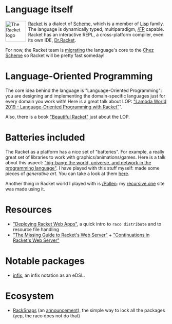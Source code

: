 # Language itself

<img src="https://racket-lang.org/img/racket-logo.svg" style="float: left; margin-right: 0.5em; width: 64px; height: 64px" alt="The Racket logo">

[Racket](https://racket-lang.org/) is a dialect of [Scheme](https://en.wikipedia.org/wiki/Scheme_(programming_language)), which is a member of [Lisp](https://en.wikipedia.org/wiki/Lisp_(programming_language)) family. The language is dynamically typed, multiparadigm, [/FP]() capable. Racket has an interactive REPL, a cross-platform compiler, even its own IDE, [Dr.Racket](https://docs.racket-lang.org/drracket/index.html).

For now, the Racket team is [migrating](https://notamonadtutorial.com/rebuilding-the-racket-compiler-with-chez-scheme-210e23a69484) the language's core to the [Chez Scheme](https://www.scheme.com/) so Racket will be pretty fast someday!

# Language-Oriented Programming

The core idea behind the language is "Language-Oriented Programming": you are designing and implementing the domain-specific languages just for every domain you work with! Here is a great talk about LOP: ["Lambda World 2019 - Language-Oriented Programming with Racket"](https://www.youtube.com/watch?v=z8Pz4bJV3Tk)".

Also, there is a book ["Beautiful Racket"](https://beautifulracket.com/) just about the LOP.

# Batteries included

The Racket as a platform has a nice set of "batteries". For example, a really great set of libraries to work with graphics/animations/games. Here is a talk about this aspect: ["big-bang: the world, universe, and network in the programming language"](https://www.youtube.com/watch?v=ayoofXuKqMY). I have played with this stuff myself: made some pieces of *generative art*. You can take a look at them [here](https://astynax.neocities.org/daily-art/).

Another thing in Racket world I played with is [/Pollen](): my [recursive.one](https://recursive.one) site was made using it.

# Resources

- ["Deploying Racket Web Apps"](https://defn.io/2020/06/28/racket-deployment/), a quick intro to `raco distribute` and to resource file handling
- ["The Missing Guide to Racket's Web Server"](https://defn.io/2020/02/12/racket-web-server-guide/) + ["Continuations in Racket's Web Server"](https://defn.io/2020/05/11/racket-web-server-internals/)

# Notable packages

- [infix](https://docs.racket-lang.org/infix-manual/index.html), an infix notation as an eDSL.

# Ecosystem

- [RackSnaps](https://racksnaps.defn.io/) (an [announcement](https://defn.io/2020/05/03/ann-racksnaps/)), the simple way to lock all the packages (yep, the raco does not do that)